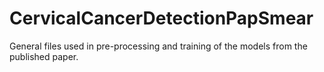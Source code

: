 # CervicalCancerDetectionPapSmear
General files used in pre-processing and training of the models from the published paper.
